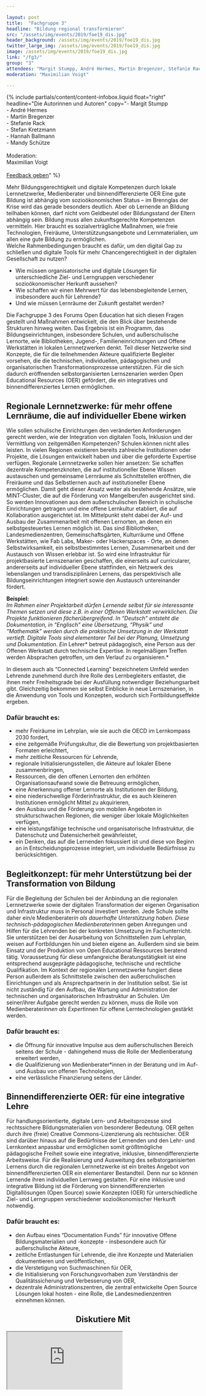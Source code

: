 ```yaml
---

layout: post
title:  "Fachgruppe 3"
headline: "Bildung regional transformieren"
src: "/assets/img/events/2019/foe19_dis.jpg"
header_background: /assets/img/events/2019/foe19_dis.jpg
twitter_large_img: /assets/img/events/2019/foe19_dis.jpg
image: /assets/img/events/2019/foe19_dis.jpg
link: "/fg3/"
group: "3"
attendees: "Margit Stumpp, André Hermes, Martin Bregenzer, Stefanie Rack, Stefan Kretzmann, Hannah Ballmann und Mandy Schütze"
moderation: "Maximilian Voigt"

---
```


{% include partials/content/content-infobox.liquid float="right" headline="Die Autorinnen und Autoren" copy="- Margit Stumpp<br>- André Hermes<br>- Martin Bregenzer<br>- Stefanie Rack<br>- Stefan Kretzmann<br>- Hannah Ballmann<br>- Mandy Schütze<br><br>Moderation:<br>Maximilian Voigt<br><br><a class='edu-btn white feedback' href='#fgdrei'>Feedback geben</a>" %}

Mehr Bildungsgerechtigkeit und digitale Kompetenzen durch lokale Lernnetzwerke, Medienberater und binnendifferenzierte OER 
Eine gute Bildung ist abhängig vom sozioökonomischen Status – im Brennglas der Krise wird das gerade besonders deutlich. Aber ob Lernende an Bildung teilhaben können, darf nicht vom Geldbeutel oder Bildungsstand der Eltern abhängig sein. Bildung muss allen zukunftsgerechte Kompetenzen vermitteln. Hier braucht es sozialverträgliche Maßnahmen, wie freie Technologien, Freiräume, Unterstützungsangebote und Lernmaterialien, um allen eine gute Bildung zu ermöglichen. 
<br>Welche Rahmenbedingungen braucht es dafür, um den digital Gap zu schließen und digitale Tools für mehr Chancengerechtigkeit in der digitalen Gesellschaft zu nutzen?
* Wie müssen organisatorische und digitale Lösungen für unterschiedliche Ziel- und Lerngruppen verschiedener sozioökonomischer Herkunft aussehen? 
* Wie schaffen wir einen Mehrwert für das lebensbegleitende Lernen, insbesondere auch für Lehrende?
* Und wie müssen Lernräume der Zukunft gestaltet werden?

Die Fachgruppe 3 des Forums Open Education hat sich diesen Fragen gestellt und Maßnahmen entwickelt, die den Blick über bestehende Strukturen hinweg weiten. Das Ergebnis ist ein Programm, das Bildungseinrichtungen, insbesondere Schulen, und außerschulische Lernorte, wie Bibliotheken, Jugend-, Familieneinrichtungen und Offene Werkstätten in lokalen Lernnetzwerken denkt. Teil dieser Netzwerke sind Konzepte, die für die teilnehmenden Akteure qualifizierte Begleiter vorsehen, die die technischen, individuellen, pädagogischen und organisatorischen Transformationsprozesse unterstützen. Für die sich dadurch eröffnenden selbstorganisierten Lernszenarien werden Open Educational Resources (OER) gefördert, die ein integratives und binnendifferenziertes Lernen ermöglichen.

## Regionale Lernnetzwerke: für mehr offene Lernräume, die auf individueller Ebene wirken

Wie sollen schulische Einrichtungen den veränderten Anforderungen gerecht werden, wie der Integration von digitalen Tools, Inklusion und der Vermittlung von zeitgemäßen Kompetenzen? Schulen können nicht alles leisten. In vielen Regionen existieren bereits zahlreiche Institutionen oder Projekte, die Lösungen entwickelt haben und über die geforderte Expertise verfügen. Regionale Lernnetzwerke sollen hier ansetzen: Sie schaffen dezentrale Kompetenzknoten, die auf institutioneller Ebene Wissen austauschen und gemeinsame Lernräume als Schnittstellen eröffnen, die Freiräume und das Selbstlernen auch auf institutioneller Ebene ermöglichen. Damit geht dieser Ansatz weiter als bestehende Ansätze, wie MINT-Cluster, die auf die Förderung von Mangelberufen ausgerichtet sind. So werden Innovationen aus dem außerschulischen Bereich in schulische Einrichtungen getragen und eine offene Lernkultur etabliert, die auf Kollaboration ausgerichtet ist. Im Mittelpunkt steht dabei der Auf- und Ausbau der Zusammenarbeit mit offenen Lernorten, an denen ein selbstgesteuertes Lernen möglich ist. Das sind Bibliotheken, Landesmedienzentren, Gemeinschaftsgärten, Kulturräume und Offene Werkstätten, wie Fab Labs, Maker- oder Hackerspaces - Orte, an denen Selbstwirksamkeit, ein selbstbestimmtes Lernen, Zusammenarbeit und der Austausch von Wissen erlebbar ist. So wird eine Infrastruktur für projektbasierte Lernszenarien geschaffen, die einerseits auf curricularer, andererseits auf individueller Ebene stattfinden, ein Netzwerk des lebenslangen und transdisziplinären Lernens, das perspektivisch alle Bildungseinrichtungen integriert sowie den Austausch untereinander fördert.

**Beispiel:**<br>
*Im Rahmen einer Projektarbeit dürfen Lernende selbst für sie interessante Themen setzen und diese z.B. in einer Offenen Werkstatt verwirklichen. Die Projekte funktionieren fächerübergreifend. In “Deutsch” entsteht die Dokumentation, in “Englisch” eine Übersetzung, “Physik” und “Mathematik” werden durch die praktische Umsetzung in der Werkstatt vertieft. Digitale Tools sind elementarer Teil bei der Planung, Umsetzung und Dokumentation. Ein* Lehrer* betreut pädagogisch, eine Person aus der Offenen Werkstatt durch technische Expertise. In regelmäßigen Treffen werden Absprachen getroffen, um den Verlauf zu organisieren.*

In diesem auch als “Connected Learning” bezeichnetem Umfeld werden Lehrende zunehmend durch ihre Rolle des Lernbegleiters entlastet, die ihnen mehr Freiheitsgrade bei der Ausfüllung notwendiger Beziehungsarbeit gibt. Gleichzeitig bekommen sie selbst Einblicke in neue Lernszenarien, in die Anwendung von Tools und Konzepten, wodurch sich Fortbildungseffekte ergeben. 


### Dafür braucht es:
* mehr Freiräume im Lehrplan, wie sie auch die OECD im Lernkompass 2030 fordert,
* eine zeitgemäße Prüfungskultur, die die Bewertung von projektbasierten Formaten erleichtert,
* mehr zeitliche Ressourcen für Lehrende,
* regionale Initialisierungsstellen, die Akteure auf lokaler Ebene zusammenbringen, 
* Ressourcen, die den offenen Lernorten den erhöhten Organisationsaufwand sowie die Betreuung ermöglichen,
* eine Anerkennung offener Lernorte als Institutionen der Bildung,
* eine niederschwellige Förderinfrastruktur, die es auch kleineren Institutionen ermöglicht Mittel zu akquirieren,
* den Ausbau und die Förderung von mobilen Angeboten in strukturschwachen Regionen, die weniger über lokale Möglichkeiten verfügen,
* eine leistungsfähige technische und organisatorische Infrastruktur, die Datenschutz und Datensicherheit gewährleistet,
* ein Denken, das auf die Lernenden fokussiert ist und diese von Beginn an in Entscheidungsprozesse integriert, um individuelle Bedürfnisse zu berücksichtigen.

## Begleitkonzept: für mehr Unterstützung bei der Transformation von Bildung

Für die Begleitung der Schulen bei der Anbindung an die regionalen Lernnetzwerke sowie der digitalen Transformation der eigenen Organisation und Infrastruktur muss in Personal investiert werden. Jede Schule sollte daher ein/e Medienberater*in als dauerhafte Unterstützung haben. Diese technisch-pädagogischen Medienberater*innen geben Anregungen und Hilfen für die Lehrenden bei der konkreten Umsetzung im Fachunterricht.  Sie unterstützen bei der Ausarbeitung von Schnittstellen zum Lehrplan, weisen auf Fortbildungen hin und bieten eigene an. Außerdem sind sie beim Einsatz und der Produktion von Open Educational Ressources beratend tätig. Voraussetzung für diese umfangreiche Beratungstätigkeit ist eine entsprechend ausgeprägte pädagogische, technische und rechtliche Qualifikation. 
Im Kontext der regionalen Lernnetzwerke fungiert diese Person außerdem als Schnittstelle zwischen den außerschulischen Einrichtungen und als Ansprechpartnerin in der Institution selbst. Sie ist nicht zuständig für den Aufbau, die Wartung und Administration der technischen und organisatorischen Infrastruktur an Schulen.
Um seiner/ihrer Aufgabe gerecht werden zu können, muss die Rolle von Medienberater*innen als Expert*innen für offene Lerntechnologien gestärkt werden.  

### Dafür braucht es:
* die Öffnung für innovative Impulse aus dem außerschulischen Bereich seitens der Schule - dahingehend muss die Rolle der Medienberatung erweitert werden,
* die Qualifizierung von Medienberater*innen in der Beratung und im Auf- und Ausbau von offenen Technologien,
* eine verlässliche Finanzierung seitens der Länder. 

## Binnendifferenzierte OER: für eine integrative Lehre

Für handlungsorientierte, digitale Lern- und Arbeitsprozesse sind rechtssichere Bildungsmaterialien von besonderer Bedeutung. OER gelten durch ihre (freie) Creative Commons-Lizenzierung als rechtssicher. OER sind darüber hinaus auf die Bedürfnisse der Lernenden und den Lehr- und Lernkontext anpassbar und ermöglichen somit größtmögliche pädagogische Freiheit sowie eine integrative, inklusive, binnendifferenzierte Arbeitsweise. 
Für die Realisierung und Ausweitung des selbstorganisierten Lernens durch die regionalen Lernnetzwerke ist ein breites Angebot von binnendifferenzierten OER ein elementarer Bestandteil. Denn nur so können Lernende ihren individuellen Lernweg gestalten. Für eine inklusive und integrative Bildung ist die Förderung von binnendifferenzierten Digitallösungen (Open Source) sowie Konzepten (OER) für unterschiedliche Ziel- und Lerngruppen verschiedener sozioökonomischer Herkunft notwendig. 

### Dafür braucht es:
* den Aufbau eines “Documentation Funds” für innovative Offene Bildungsmaterialien und -konzepte - insbesondere auch für außerschulische Akteure,
* zeitliche Entlastungen für Lehrende, die ihre Konzepte und Materialien dokumentieren und veröffentlichen,
* die Verstetigung von Suchmaschinen für OER,
* die Initialisierung von Forschungsvorhaben zum Verständnis der Qualitätssicherung und Verbesserung von OER,
* dezentrale Administrationszentren, die zentral entwickelte Open Source Lösungen lokal hosten - eine Rolle, die Landesmedienzentren einnehmen können.

<center><h2 id="fgdrei">Diskutiere Mit</h2></center>
<div class="video"><iframe src="https://tweedback.de/p8t3/chatwall"></iframe></div>